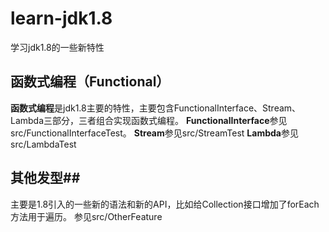 # learn-jdk1.8
学习jdk1.8的一些新特性
## 函数式编程（Functional）
**函数式编程**是jdk1.8主要的特性，主要包含FunctionalInterface、Stream、Lambda三部分，三者组合实现函数式编程。
**FunctionalInterface**参见src/FunctionalInterfaceTest。
**Stream**参见src/StreamTest
**Lambda**参见src/LambdaTest
## 其他发型##
主要是1.8引入的一些新的语法和新的API，比如给Collection接口增加了forEach方法用于遍历。
参见src/OtherFeature
